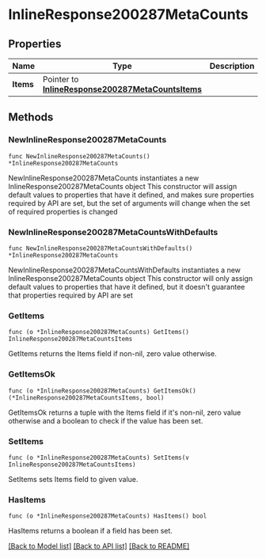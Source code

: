 # InlineResponse200287MetaCounts

## Properties

Name | Type | Description | Notes
------------ | ------------- | ------------- | -------------
**Items** | Pointer to [**InlineResponse200287MetaCountsItems**](InlineResponse200287MetaCountsItems.md) |  | [optional] 

## Methods

### NewInlineResponse200287MetaCounts

`func NewInlineResponse200287MetaCounts() *InlineResponse200287MetaCounts`

NewInlineResponse200287MetaCounts instantiates a new InlineResponse200287MetaCounts object
This constructor will assign default values to properties that have it defined,
and makes sure properties required by API are set, but the set of arguments
will change when the set of required properties is changed

### NewInlineResponse200287MetaCountsWithDefaults

`func NewInlineResponse200287MetaCountsWithDefaults() *InlineResponse200287MetaCounts`

NewInlineResponse200287MetaCountsWithDefaults instantiates a new InlineResponse200287MetaCounts object
This constructor will only assign default values to properties that have it defined,
but it doesn't guarantee that properties required by API are set

### GetItems

`func (o *InlineResponse200287MetaCounts) GetItems() InlineResponse200287MetaCountsItems`

GetItems returns the Items field if non-nil, zero value otherwise.

### GetItemsOk

`func (o *InlineResponse200287MetaCounts) GetItemsOk() (*InlineResponse200287MetaCountsItems, bool)`

GetItemsOk returns a tuple with the Items field if it's non-nil, zero value otherwise
and a boolean to check if the value has been set.

### SetItems

`func (o *InlineResponse200287MetaCounts) SetItems(v InlineResponse200287MetaCountsItems)`

SetItems sets Items field to given value.

### HasItems

`func (o *InlineResponse200287MetaCounts) HasItems() bool`

HasItems returns a boolean if a field has been set.


[[Back to Model list]](../README.md#documentation-for-models) [[Back to API list]](../README.md#documentation-for-api-endpoints) [[Back to README]](../README.md)


